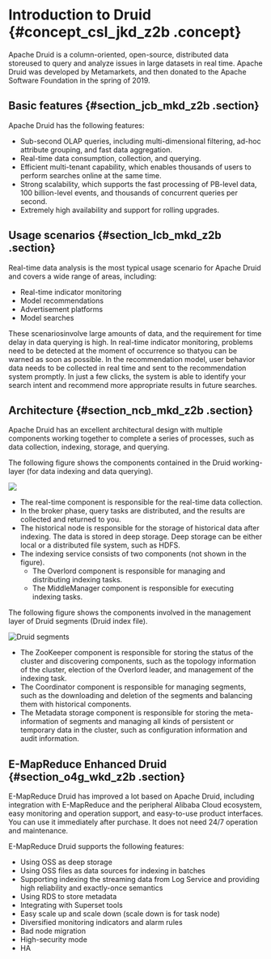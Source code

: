 # Introduction to Druid {#concept_csl_jkd_z2b .concept}

Apache Druid is a column-oriented, open-source, distributed data storeused to query and analyze issues in large datasets in real time. Apache Druid was developed by Metamarkets, and then donated to the Apache Software Foundation in the spring of 2019.

## Basic features {#section_jcb_mkd_z2b .section}

Apache Druid has the following features:

-   Sub-second OLAP queries, including multi-dimensional filtering, ad-hoc attribute grouping, and fast data aggregation.
-   Real-time data consumption, collection, and querying.
-   Efficient multi-tenant capability, which enables thousands of users to perform searches online at the same time.
-   Strong scalability, which supports the fast processing of PB-level data, 100 billion-level events, and thousands of concurrent queries per second.
-   Extremely high availability and support for rolling upgrades.

## Usage scenarios {#section_lcb_mkd_z2b .section}

Real-time data analysis is the most typical usage scenario for Apache Druid and covers a wide range of areas, including:

-   Real-time indicator monitoring
-   Model recommendations
-   Advertisement platforms
-   Model searches

These scenariosinvolve large amounts of data, and the requirement for time delay in data querying is high. In real-time indicator monitoring, problems need to be detected at the moment of occurrence so thatyou can be warned as soon as possible. In the recommendation model, user behavior data needs to be collected in real time and sent to the recommendation system promptly. In just a few clicks, the system is able to identify your search intent and recommend more appropriate results in future searches.

## Architecture {#section_ncb_mkd_z2b .section}

Apache Druid has an excellent architectural design with multiple components working together to complete a series of processes, such as data collection, indexing, storage, and querying.

The following figure shows the components contained in the Druid working-layer \(for data indexing and data querying\).

![](http://static-aliyun-doc.oss-cn-hangzhou.aliyuncs.com/assets/img/17905/156507793010852_en-US.png)

-   The real-time component is responsible for the real-time data collection.
-   In the broker phase, query tasks are distributed, and the results are collected and returned to you.
-   The historical node is responsible for the storage of historical data after indexing. The data is stored in deep storage. Deep storage can be either local or a distributed file system, such as HDFS.
-   The indexing service consists of two components \(not shown in the figure\).
    -   The Overlord component is responsible for managing and distributing indexing tasks.
    -   The MiddleManager component is responsible for executing indexing tasks.

The following figure shows the components involved in the management layer of Druid segments \(Druid index file\).

![Druid segments](http://static-aliyun-doc.oss-cn-hangzhou.aliyuncs.com/assets/img/17905/156507793010853_en-US.png)

-   The ZooKeeper component is responsible for storing the status of the cluster and discovering components, such as the topology information of the cluster, election of the Overlord leader, and management of the indexing task.
-   The Coordinator component is responsible for managing segments, such as the downloading and deletion of the segments and balancing them with historical components.
-   The Metadata storage component is responsible for storing the meta-information of segments and managing all kinds of persistent or temporary data in the cluster, such as configuration information and audit information.

## E-MapReduce Enhanced Druid {#section_o4g_wkd_z2b .section}

E-MapReduce Druid has improved a lot based on Apache Druid, including integration with E-MapReduce and the peripheral Alibaba Cloud ecosystem, easy monitoring and operation support, and easy-to-use product interfaces. You can use it immediately after purchase. It does not need 24/7 operation and maintenance.

E-MapReduce Druid supports the following features:

-   Using OSS as deep storage
-   Using OSS files as data sources for indexing in batches
-   Supporting indexing the streaming data from Log Service and providing high reliability and exactly-once semantics
-   Using RDS to store metadata
-   Integrating with Superset tools
-   Easy scale up and scale down \(scale down is for task node\)
-   Diversified monitoring indicators and alarm rules
-   Bad node migration
-   High-security mode
-   HA

